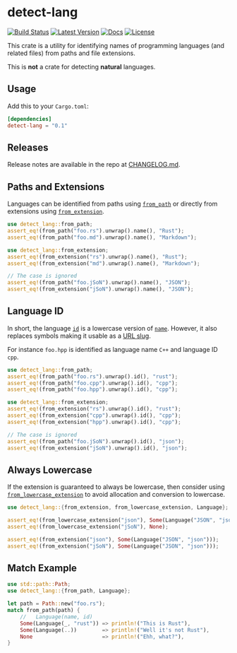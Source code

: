 # detect-lang

[![Build Status](https://travis-ci.org/vallentin/detect-lang.svg?branch=master)](https://travis-ci.org/vallentin/detect-lang)
[![Latest Version](https://img.shields.io/crates/v/detect-lang.svg)](https://crates.io/crates/detect-lang)
[![Docs](https://docs.rs/detect-lang/badge.svg)](https://docs.rs/detect-lang)
[![License](https://img.shields.io/github/license/vallentin/detect-lang.svg)](https://github.com/vallentin/detect-lang)

This crate is a utility for identifying names of programming languages (and related files) from paths and file extensions.

This is **not** a crate for detecting **natural** languages.

## Usage

Add this to your `Cargo.toml`:

```toml
[dependencies]
detect-lang = "0.1"
```

## Releases

Release notes are available in the repo at [CHANGELOG.md].

[CHANGELOG.md]: CHANGELOG.md

## Paths and Extensions

Languages can be identified from paths using [`from_path`]
or directly from extensions using [`from_extension`].

[`from_path`]: https://docs.rs/detect-lang/*/detect_lang/fn.from_path.html
[`from_extension`]: https://docs.rs/detect-lang/*/detect_lang/fn.from_extension.html

```rust
use detect_lang::from_path;
assert_eq!(from_path("foo.rs").unwrap().name(), "Rust");
assert_eq!(from_path("foo.md").unwrap().name(), "Markdown");

use detect_lang::from_extension;
assert_eq!(from_extension("rs").unwrap().name(), "Rust");
assert_eq!(from_extension("md").unwrap().name(), "Markdown");

// The case is ignored
assert_eq!(from_path("foo.jSoN").unwrap().name(), "JSON");
assert_eq!(from_extension("jSoN").unwrap().name(), "JSON");
```

## Language ID

In short, the language [`id`] is a lowercase version of [`name`].
However, it also replaces symbols making it usable as a [URL slug].

For instance `foo.hpp` is identified as language name `C++` and
language ID `cpp`.

[`id`]: https://docs.rs/detect-lang/*/detect_lang/struct.Language.html#method.id
[`name`]: https://docs.rs/detect-lang/*/detect_lang/struct.Language.html#method.name
[URL slug]: https://en.wikipedia.org/wiki/Clean_URL#Slug

```rust
use detect_lang::from_path;
assert_eq!(from_path("foo.rs").unwrap().id(), "rust");
assert_eq!(from_path("foo.cpp").unwrap().id(), "cpp");
assert_eq!(from_path("foo.hpp").unwrap().id(), "cpp");

use detect_lang::from_extension;
assert_eq!(from_extension("rs").unwrap().id(), "rust");
assert_eq!(from_extension("cpp").unwrap().id(), "cpp");
assert_eq!(from_extension("hpp").unwrap().id(), "cpp");

// The case is ignored
assert_eq!(from_path("foo.jSoN").unwrap().id(), "json");
assert_eq!(from_extension("jSoN").unwrap().id(), "json");
```

## Always Lowercase

If the extension is guaranteed to always be lowercase,
then consider using [`from_lowercase_extension`] to avoid
allocation and conversion to lowercase.

[`from_lowercase_extension`]: https://docs.rs/detect-lang/*/detect_lang/fn.from_lowercase_extension.html

```rust
use detect_lang::{from_extension, from_lowercase_extension, Language};

assert_eq!(from_lowercase_extension("json"), Some(Language("JSON", "json")));
assert_eq!(from_lowercase_extension("jSoN"), None);

assert_eq!(from_extension("json"), Some(Language("JSON", "json")));
assert_eq!(from_extension("jSoN"), Some(Language("JSON", "json")));
```

## Match Example

```rust
use std::path::Path;
use detect_lang::{from_path, Language};

let path = Path::new("foo.rs");
match from_path(path) {
    //   Language(name, id)
    Some(Language(_, "rust")) => println!("This is Rust"),
    Some(Language(..))        => println!("Well it's not Rust"),
    None                      => println!("Ehh, what?"),
}
```
